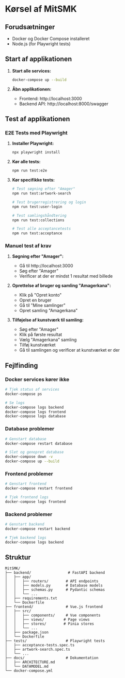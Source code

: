 # Kørsel af MitSMK

## Forudsætninger

- Docker og Docker Compose installeret
- Node.js (for Playwright tests)

## Start af applikationen

1. **Start alle services:**
   ```bash
   docker-compose up --build
   ```

2. **Åbn applikationen:**
   - Frontend: http://localhost:3000
   - Backend API: http://localhost:8000/swagger

## Test af applikationen

### E2E Tests med Playwright

1. **Installer Playwright:**
   ```bash
   npx playwright install
   ```

2. **Kør alle tests:**
   ```bash
   npm run test:e2e
   ```

3. **Kør specifikke tests:**
   ```bash
   # Test søgning efter "Amager"
   npm run test:artwork-search
   
   # Test brugerregistrering og login
   npm run test:user-login
   
   # Test samlingshåndtering
   npm run test:collections
   
   # Test alle acceptancetests
   npm run test:acceptance
   ```

### Manuel test af krav

1. **Søgning efter "Amager":**
   - Gå til http://localhost:3000
   - Søg efter "Amager"
   - Verificer at der er mindst 1 resultat med billede

2. **Oprettelse af bruger og samling "Amagerkana":**
   - Klik på "Opret konto"
   - Opret en bruger
   - Gå til "Mine samlinger"
   - Opret samling "Amagerkana"

3. **Tilføjelse af kunstværk til samling:**
   - Søg efter "Amager"
   - Klik på første resultat
   - Vælg "Amagerkana" samling
   - Tilføj kunstværket
   - Gå til samlingen og verificer at kunstværket er der

## Fejlfinding

### Docker services kører ikke
```bash
# Tjek status af services
docker-compose ps

# Se logs
docker-compose logs backend
docker-compose logs frontend
docker-compose logs database
```

### Database problemer
```bash
# Genstart database
docker-compose restart database

# Slet og genopret database
docker-compose down -v
docker-compose up --build
```

### Frontend problemer
```bash
# Genstart frontend
docker-compose restart frontend

# Tjek frontend logs
docker-compose logs frontend
```

### Backend problemer
```bash
# Genstart backend
docker-compose restart backend

# Tjek backend logs
docker-compose logs backend
```

## Struktur

```
MitSMK/
├── backend/                 # FastAPI backend
│   ├── app/
│   │   ├── routers/        # API endpoints
│   │   ├── models.py       # Database models
│   │   ├── schemas.py      # Pydantic schemas
│   │   └── ...
│   ├── requirements.txt
│   └── Dockerfile
├── frontend/               # Vue.js frontend
│   ├── src/
│   │   ├── components/     # Vue components
│   │   ├── views/         # Page views
│   │   ├── stores/        # Pinia stores
│   │   └── ...
│   ├── package.json
│   └── Dockerfile
├── tests/                  # Playwright tests
│   ├── acceptance-tests.spec.ts
│   ├── artwork-search.spec.ts
│   └── ...
├── docs/                   # Dokumentation
│   ├── ARCHITECTURE.md
│   └── DATAMODEL.md
└── docker-compose.yml
```

